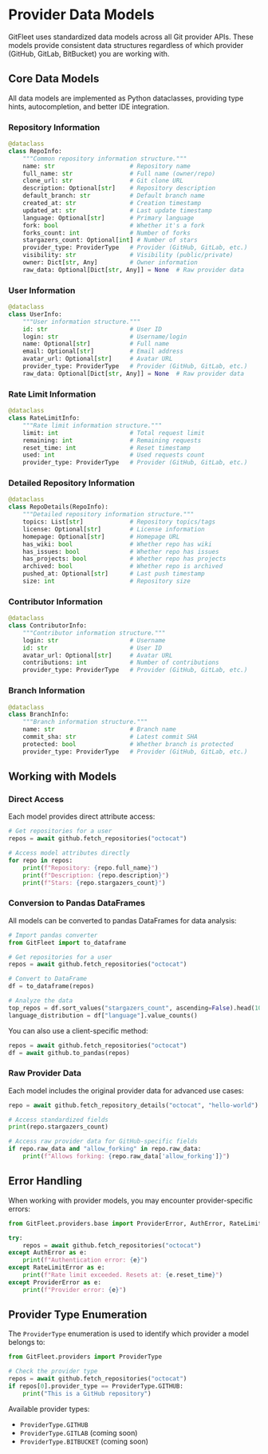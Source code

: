 # Provider Data Models

GitFleet uses standardized data models across all Git provider APIs. These models provide consistent data structures regardless of which provider (GitHub, GitLab, BitBucket) you are working with.

## Core Data Models

All data models are implemented as Python dataclasses, providing type hints, autocompletion, and better IDE integration.

### Repository Information

```python
@dataclass
class RepoInfo:
    """Common repository information structure."""
    name: str                     # Repository name
    full_name: str                # Full name (owner/repo)
    clone_url: str                # Git clone URL
    description: Optional[str]    # Repository description
    default_branch: str           # Default branch name
    created_at: str               # Creation timestamp
    updated_at: str               # Last update timestamp
    language: Optional[str]       # Primary language
    fork: bool                    # Whether it's a fork
    forks_count: int              # Number of forks
    stargazers_count: Optional[int] # Number of stars
    provider_type: ProviderType   # Provider (GitHub, GitLab, etc.)
    visibility: str               # Visibility (public/private)
    owner: Dict[str, Any]         # Owner information
    raw_data: Optional[Dict[str, Any]] = None  # Raw provider data
```

### User Information

```python
@dataclass
class UserInfo:
    """User information structure."""
    id: str                       # User ID
    login: str                    # Username/login
    name: Optional[str]           # Full name
    email: Optional[str]          # Email address
    avatar_url: Optional[str]     # Avatar URL
    provider_type: ProviderType   # Provider (GitHub, GitLab, etc.)
    raw_data: Optional[Dict[str, Any]] = None  # Raw provider data
```

### Rate Limit Information

```python
@dataclass
class RateLimitInfo:
    """Rate limit information structure."""
    limit: int                    # Total request limit
    remaining: int                # Remaining requests
    reset_time: int               # Reset timestamp
    used: int                     # Used requests count
    provider_type: ProviderType   # Provider (GitHub, GitLab, etc.)
```

### Detailed Repository Information

```python
@dataclass
class RepoDetails(RepoInfo):
    """Detailed repository information structure."""
    topics: List[str]             # Repository topics/tags
    license: Optional[str]        # License information
    homepage: Optional[str]       # Homepage URL
    has_wiki: bool                # Whether repo has wiki
    has_issues: bool              # Whether repo has issues
    has_projects: bool            # Whether repo has projects
    archived: bool                # Whether repo is archived
    pushed_at: Optional[str]      # Last push timestamp
    size: int                     # Repository size
```

### Contributor Information

```python
@dataclass
class ContributorInfo:
    """Contributor information structure."""
    login: str                    # Username
    id: str                       # User ID
    avatar_url: Optional[str]     # Avatar URL
    contributions: int            # Number of contributions
    provider_type: ProviderType   # Provider (GitHub, GitLab, etc.)
```

### Branch Information

```python
@dataclass
class BranchInfo:
    """Branch information structure."""
    name: str                     # Branch name
    commit_sha: str               # Latest commit SHA
    protected: bool               # Whether branch is protected
    provider_type: ProviderType   # Provider (GitHub, GitLab, etc.)
```

## Working with Models

### Direct Access

Each model provides direct attribute access:

```python
# Get repositories for a user
repos = await github.fetch_repositories("octocat")

# Access model attributes directly
for repo in repos:
    print(f"Repository: {repo.full_name}")
    print(f"Description: {repo.description}")
    print(f"Stars: {repo.stargazers_count}")
```

### Conversion to Pandas DataFrames

All models can be converted to pandas DataFrames for data analysis:

```python
# Import pandas converter
from GitFleet import to_dataframe

# Get repositories for a user
repos = await github.fetch_repositories("octocat")

# Convert to DataFrame
df = to_dataframe(repos)

# Analyze the data
top_repos = df.sort_values("stargazers_count", ascending=False).head(10)
language_distribution = df["language"].value_counts()
```

You can also use a client-specific method:

```python
repos = await github.fetch_repositories("octocat")
df = await github.to_pandas(repos)
```

### Raw Provider Data

Each model includes the original provider data for advanced use cases:

```python
repo = await github.fetch_repository_details("octocat", "hello-world")

# Access standardized fields
print(repo.stargazers_count)

# Access raw provider data for GitHub-specific fields
if repo.raw_data and "allow_forking" in repo.raw_data:
    print(f"Allows forking: {repo.raw_data['allow_forking']}")
```

## Error Handling

When working with provider models, you may encounter provider-specific errors:

```python
from GitFleet.providers.base import ProviderError, AuthError, RateLimitError

try:
    repos = await github.fetch_repositories("octocat")
except AuthError as e:
    print(f"Authentication error: {e}")
except RateLimitError as e:
    print(f"Rate limit exceeded. Resets at: {e.reset_time}")
except ProviderError as e:
    print(f"Provider error: {e}")
```

## Provider Type Enumeration

The `ProviderType` enumeration is used to identify which provider a model belongs to:

```python
from GitFleet.providers import ProviderType

# Check the provider type
repos = await github.fetch_repositories("octocat")
if repos[0].provider_type == ProviderType.GITHUB:
    print("This is a GitHub repository")
```

Available provider types:
- `ProviderType.GITHUB`
- `ProviderType.GITLAB` (coming soon)
- `ProviderType.BITBUCKET` (coming soon)
